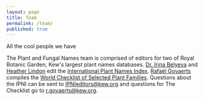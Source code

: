 ```yaml
---
layout: page
title: Team
permalink: /team/
published: true
---
```



All the cool people we have

The Plant and Fungal Names team is comprised of editors for two of Royal Botanic Garden, Kew's largest plant names databases.  [Dr. Irina Belyeva](http://www.kew.org/science-conservation/research-data/science-directory/people/belyaeva-irina-v) and [Heather Lindon](http://www.kew.org/science-conservation/research-data/science-directory/people/lindon-heather-l) edit the [International Plant Names Index](www.ipni.org).  [Rafaël Govaerts](http://www.kew.org/science-conservation/research-data/science-directory/people/govaerts-rafa%C3%ABl-h) compiles the [World Checklist of Selected Plant Families](http://apps.kew.org/wcsp/prepareChecklist.do?checklist=selected_families%40%40017170120141041837). 
Questions about the IPNI can be sent to IPNIeditors@kew.org and questions for The Checklist go to r.govaerts@kew.org.



